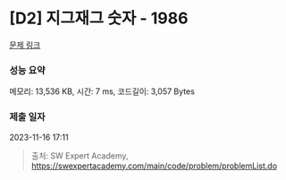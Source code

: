 # [D2] 지그재그 숫자 - 1986 

[문제 링크](https://swexpertacademy.com/main/code/problem/problemDetail.do?contestProbId=AV5PxmBqAe8DFAUq) 

### 성능 요약

메모리: 13,536 KB, 시간: 7 ms, 코드길이: 3,057 Bytes

### 제출 일자

2023-11-16 17:11



> 출처: SW Expert Academy, https://swexpertacademy.com/main/code/problem/problemList.do